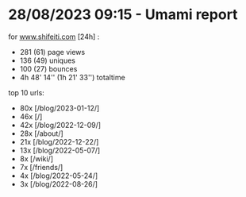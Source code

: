 # 28/08/2023 09:15 - Umami report
for www.shifeiti.com [24h] :

 - 281 (61) page views
 - 136 (49) uniques
 - 100 (27) bounces
 - 4h 48' 14'' (1h 21' 33'') totaltime


top 10 urls:
 - 80x [/blog/2023-01-12/]
 - 46x [/]
 - 42x [/blog/2022-12-09/]
 - 28x [/about/]
 - 21x [/blog/2022-12-22/]
 - 13x [/blog/2022-05-07/]
 - 8x [/wiki/]
 - 7x [/friends/]
 - 4x [/blog/2022-05-24/]
 - 3x [/blog/2022-08-26/]


